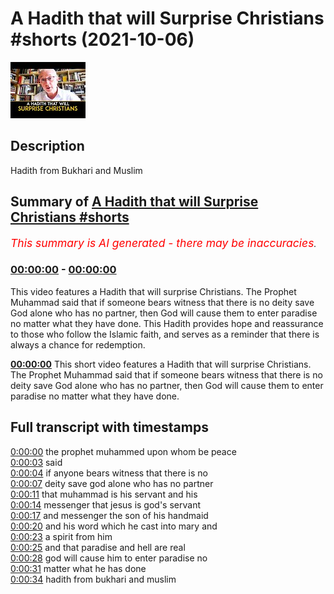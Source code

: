 # A Hadith that will Surprise Christians #shorts (2021-10-06)

![alt A Hadith that will Surprise Christians #shorts](SFIJTi6I7Fo.jpg "A Hadith that will Surprise Christians #shorts")

## Description

Hadith from Bukhari and Muslim

## Summary of [A Hadith that will Surprise Christians #shorts](https://www.youtube.com/watch?v=SFIJTi6I7Fo)


*<span style="color:red; font-size:125%">This summary is AI generated - there may be inaccuracies</span>. [](/)*

### [00:00:00](https://www.youtube.com/watch?v=SFIJTi6I7Fo&t=0) - [00:00:00](https://www.youtube.com/watch?v=SFIJTi6I7Fo&t=0)

This video features a Hadith that will surprise Christians. The Prophet Muhammad said that if someone bears witness that there is no deity save God alone who has no partner, then God will cause them to enter paradise no matter what they have done. This Hadith provides hope and reassurance to those who follow the Islamic faith, and serves as a reminder that there is always a chance for redemption.

**[00:00:00](https://www.youtube.com/watch?v=SFIJTi6I7Fo&t=0)** This short video features a Hadith that will surprise Christians. The Prophet Muhammad said that if someone bears witness that there is no deity save God alone who has no partner, then God will cause them to enter paradise no matter what they have done.

## Full transcript with timestamps

[0:00:00](https://youtu.be/SFIJTi6I7Fo?t=0) the prophet muhammed upon whom be peace  
[0:00:03](https://youtu.be/SFIJTi6I7Fo?t=3) said  
[0:00:04](https://youtu.be/SFIJTi6I7Fo?t=4) if anyone bears witness that there is no  
[0:00:07](https://youtu.be/SFIJTi6I7Fo?t=7) deity save god alone who has no partner  
[0:00:11](https://youtu.be/SFIJTi6I7Fo?t=11) that muhammad is his servant and his  
[0:00:14](https://youtu.be/SFIJTi6I7Fo?t=14) messenger that jesus is god's servant  
[0:00:17](https://youtu.be/SFIJTi6I7Fo?t=17) and messenger the son of his handmaid  
[0:00:20](https://youtu.be/SFIJTi6I7Fo?t=20) and his word which he cast into mary and  
[0:00:23](https://youtu.be/SFIJTi6I7Fo?t=23) a spirit from him  
[0:00:25](https://youtu.be/SFIJTi6I7Fo?t=25) and that paradise and hell are real  
[0:00:28](https://youtu.be/SFIJTi6I7Fo?t=28) god will cause him to enter paradise no  
[0:00:31](https://youtu.be/SFIJTi6I7Fo?t=31) matter what he has done  
[0:00:34](https://youtu.be/SFIJTi6I7Fo?t=34) hadith from bukhari and muslim  
